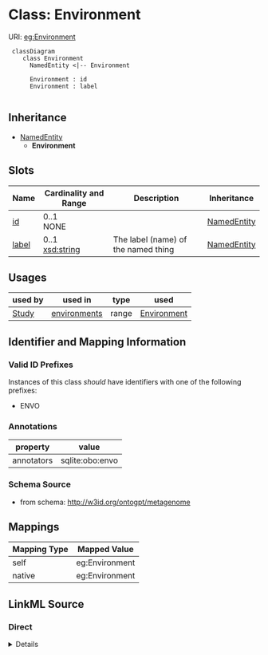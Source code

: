 # Class: Environment



URI: [eg:Environment](http://w3id.org/ontogpt/environmental-metagenome/Environment)


```mermaid
 classDiagram
    class Environment
      NamedEntity <|-- Environment
      
      Environment : id
      Environment : label
      
```




## Inheritance
* [NamedEntity](NamedEntity.md)
    * **Environment**



## Slots

| Name | Cardinality and Range | Description | Inheritance |
| ---  | --- | --- | --- |
| [id](id.md) | 0..1 <br/> NONE |  | [NamedEntity](NamedEntity.md) |
| [label](label.md) | 0..1 <br/> [xsd:string](xsd:string) | The label (name) of the named thing | [NamedEntity](NamedEntity.md) |





## Usages

| used by | used in | type | used |
| ---  | --- | --- | --- |
| [Study](Study.md) | [environments](environments.md) | range | [Environment](Environment.md) |






## Identifier and Mapping Information


### Valid ID Prefixes

Instances of this class *should* have identifiers with one of the following prefixes:

* ENVO






### Annotations

| property | value |
| --- | --- |
| annotators | sqlite:obo:envo |



### Schema Source


* from schema: http://w3id.org/ontogpt/metagenome





## Mappings

| Mapping Type | Mapped Value |
| ---  | ---  |
| self | eg:Environment |
| native | eg:Environment |


## LinkML Source

<!-- TODO: investigate https://stackoverflow.com/questions/37606292/how-to-create-tabbed-code-blocks-in-mkdocs-or-sphinx -->

### Direct

<details>
```yaml
name: Environment
id_prefixes:
- ENVO
annotations:
  annotators:
    tag: annotators
    value: sqlite:obo:envo
from_schema: http://w3id.org/ontogpt/metagenome
rank: 1000
is_a: NamedEntity

```
</details>

### Induced

<details>
```yaml
name: Environment
id_prefixes:
- ENVO
annotations:
  annotators:
    tag: annotators
    value: sqlite:obo:envo
from_schema: http://w3id.org/ontogpt/metagenome
rank: 1000
is_a: NamedEntity
attributes:
  id:
    name: id
    annotations:
      prompt.skip:
        tag: prompt.skip
        value: 'true'
    description: A unique identifier for the named entity
    comments:
    - this is populated during the grounding and normalization step
    from_schema: http://w3id.org/ontogpt/core
    rank: 1000
    identifier: true
    alias: id
    owner: Environment
    domain_of:
    - NamedEntity
    - Publication
    range: string
  label:
    name: label
    description: The label (name) of the named thing
    from_schema: http://w3id.org/ontogpt/core
    aliases:
    - name
    rank: 1000
    alias: label
    owner: Environment
    domain_of:
    - NamedEntity
    range: string

```
</details>